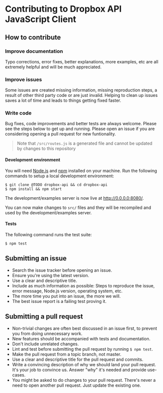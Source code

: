 # Contributing to Dropbox API JavaScript Client

## How to contribute

### Improve documentation

Typo corrections, error fixes, better explanations, more examples, etc are
all extremely helpful and will be much appreciated.

### Improve issues

Some issues are created missing information, missing reproduction steps,
a result of other third party code or are just invalid. Helping to clean
up issues saves a lot of time and leads to things getting fixed faster.

### Write code

Bug fixes, code improvements and better tests are always welcome. Please
see the steps below to get up and running. Please open an issue if you are
considering opening a pull request for new funtionality.

> Note that `/src/routes.js` is a generated file and cannot be updated by
> changes to this repository

#### Development environment

You will need [Node.js](https://nodejs.org/en/) and
[npm](https://www.npmjs.com/) installed on your machine. Run the following
commands to setup a local development environment:

```console
$ git clone @TODO dropbox-api && cd dropbox-api
$ npm install && npm start
```

The development/examples server is now live at <http://0.0.0.0:8080/>.

You can now make changes to `src/` files and they will be recompiled and
used by the development/examples server.

#### Tests
The following command runs the test suite:
```console
$ npm test
```

## Submitting an issue
- Search the issue tracker before opening an issue.
- Ensure you're using the latest version.
- Use a clear and descriptive title.
- Include as much information as possible: Steps to reproduce the issue,
  error message, Node.js version, operating system, etc.
- The more time you put into an issue, the more we will.
- The best issue report is a failing test proving it.

## Submitting a pull request
- Non-trivial changes are often best discussed in an issue first, to
  prevent you from doing unnecessary work.
- New features should be accompanied with tests and documentation.
- Don't include unrelated changes.
- Lint and test before submitting the pull request by running `$ npm test`.
- Make the pull request from a topic branch, not master.
- Use a clear and descriptive title for the pull request and commits.
- Write a convincing description of why we should land your pull request.
  It's your job to convince us. Answer "why" it's needed and provide
  use-cases.
- You might be asked to do changes to your pull request. There's never
  a need to open another pull request. Just update the existing one.

